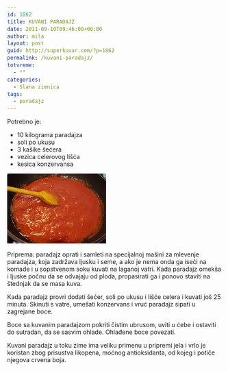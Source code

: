 ```yaml
---
id: 1862
title: KUVANI PARADAJZ
date: 2011-09-10T09:46:00+00:00
author: mila
layout: post
guid: http://superkuvar.com/?p=1862
permalink: /kuvani-paradajz/
totvreme:
  - ""
categories:
  - Slana zimnica
tags:
  - paradajz
---
```

Potrebno je:

  * 10 kilograma paradajza
  * soli po ukusu
  * 3 kašike šećera
  * vezica celerovog lišća
  * kesica konzervansa

<img class="alignnone size-full wp-image-1863" title="kuvaniparadajz" src="/wp-content/uploads/2011/09/kuvaniparadajz-e1315647859672.jpg" alt="" width="231" height="163" /> 

Priprema: paradajz oprati i samleti na specijalnoj mašini za mlevenje paradajza, koja zadržava ljusku i seme, a ako je nema onda ga iseći na komade i u sopstvenom soku kuvati na laganoj vatri. Kada paradajz omekša i ljuske počnu da se odvajaju od ploda, propasirati ga i ponovo staviti na štednjak da se masa kuva.

Kada paradajz provri dodati šećer, soli po ukusu i lišće celera i kuvati još 25 minuta. Skinuti s vatre, umešati konzervans i vruć paradajz sipati u zagrejane boce.

Boce sa kuvanim paradajzom pokriti čistim ubrusom, uviti u ćebe i ostaviti do sutradan, da se sasvim ohlade. Ohlađene boce povezati.

Kuvani paradajz u toku zime ima veliku primenu u pripremi jela i vrlo je koristan zbog prisustva likopena, moćnog antioksidanta, od kojeg i potiče njegova crvena boja.
